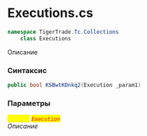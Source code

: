 
# Executions.cs
```csharp
namespace TigerTrade.Tc.Collections  
    class Executions
```

Описание

### Синтаксис
```csharp
public bool KSBwtKDnkq2(Execution _param1)
```

### Параметры  
<mark style="color:yellow;">`_param1`</mark> <mark style="color:red;">*`Execution`*</mark>  
 *Описание*  
  

                    
                    